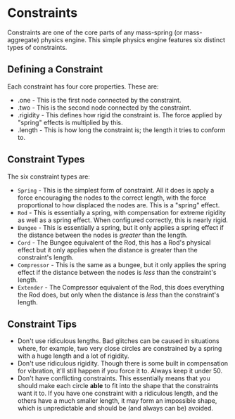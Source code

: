# Constraints
Constraints are one of the core parts of any mass-spring (or mass-aggregate) physics engine. This simple physics engine features six distinct types of constraints.
## Defining a Constraint
Each constraint has four core properties. These are:
* .one - This is the first node connected by the constraint.
* .two - This is the second node connected by the constraint.
* .rigidity - This defines how rigid the constraint is. The force applied by "spring" effects is multiplied by this.
* .length - This is how long the constraint is; the length it tries to conform to.
## Constraint Types
The six constraint types are:
* `Spring` - This is the simplest form of constraint. All it does is apply a force encouraging the nodes to the correct length, with the force proportional to how displaced the nodes are. This is a "spring" effect.
* `Rod` - This is essentially a spring, with compensation for extreme rigidity as well as a spring effect. When configured correctly, this is nearly rigid.
* `Bungee` - This is essentially a spring, but it only applies a spring effect if the distance between the nodes is *greater* than the length.
* `Cord` - The Bungee equivalent of the Rod, this has a Rod's physical effect but it only applies when the distance is greater than the constraint's length.
* `Compressor` - This is the same as a bungee, but it only applies the spring effect if the distance between the nodes is *less* than the constraint's length.
* `Extender` - The Compressor equivalent of the Rod, this does everything the Rod does, but only when the distance is *less* than the constraint's length.
## Constraint Tips
* Don't use ridiculous lengths. Bad glitches can be caused in situations where, for example, two very close circles are constrained by a spring with a huge length and a lot of rigidity.
* Don't use ridiculous rigidity. Though there is some built in compensation for vibration, it'll still happen if you force it to. Always keep it under 50.
* Don't have conflicting constraints. This essentially means that you should make each circle **able** to fit into the shape that the constraints want it to. If you have one constraint with a ridiculous length, and the others have a much smaller length, it may form an impossible shape, which is unpredictable and should be (and always can be) avoided.

